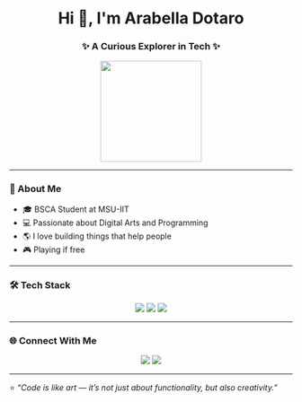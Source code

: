 <h1 align="center">Hi 👋, I'm Arabella Dotaro</h1>
<h3 align="center">✨ A Curious Explorer in Tech ✨</h3>

<p align="center">
  <img src="https://github.com/user-attachments/assets/fde565fc-b252-4919-8412-028210dd82b4" width="180">
</p>

---

### 🌱 About Me
- 🎓 BSCA Student at MSU-IIT  
- 💻 Passionate about Digital Arts and Programming 
- 🌎 I love building things that help people  
- 🎮 Playing if free

---

### 🛠️ Tech Stack
<p align="center">
  <img src="https://img.shields.io/badge/Code-Python-blue?logo=python&logoColor=white&style=for-the-badge"/>
  <img src="https://img.shields.io/badge/Code-JavaScript-yellow?logo=javascript&logoColor=black&style=for-the-badge"/>
  <img src="https://img.shields.io/badge/Database-MySQL-orange?logo=mysql&logoColor=white&style=for-the-badge"/>
</p>

---
### 🌐 Connect With Me
<p align="center">
  <a href="https://instagram.com/YOUR-IG"><img src="https://img.shields.io/badge/Instagram-pink?logo=instagram&style=for-the-badge"></a>
  <a href="aramareibendot@gmail.com"><img src="https://img.shields.io/badge/Email-red?logo=gmail&style=for-the-badge"></a>
</p>

---

⭐️ *“Code is like art — it’s not just about functionality, but also creativity.”*  
